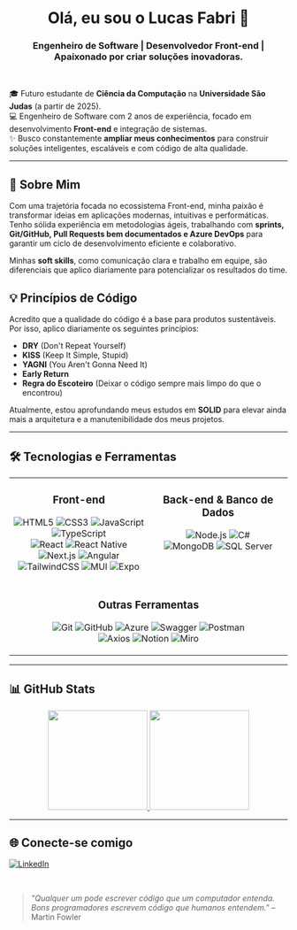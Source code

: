 <h1 align="center">Olá, eu sou o Lucas Fabri 👋</h1>
<h3 align="center">Engenheiro de Software | Desenvolvedor Front-end | Apaixonado por criar soluções inovadoras.</h3>

<br>

🎓 Futuro estudante de **Ciência da Computação** na **Universidade São Judas** (a partir de 2025).  
💻 Engenheiro de Software com 2 anos de experiência, focado em desenvolvimento **Front-end** e integração de sistemas.  
✨ Busco constantemente **ampliar meus conhecimentos** para construir soluções inteligentes, escaláveis e com código de alta qualidade.

---

## 🚀 Sobre Mim

Com uma trajetória focada no ecossistema Front-end, minha paixão é transformar ideias em aplicações modernas, intuitivas e performáticas. Tenho sólida experiência em metodologias ágeis, trabalhando com **sprints, Git/GitHub, Pull Requests bem documentados e Azure DevOps** para garantir um ciclo de desenvolvimento eficiente e colaborativo.

Minhas **soft skills**, como comunicação clara e trabalho em equipe, são diferenciais que aplico diariamente para potencializar os resultados do time.

## 💡 Princípios de Código

Acredito que a qualidade do código é a base para produtos sustentáveis. Por isso, aplico diariamente os seguintes princípios:

- **DRY** (Don't Repeat Yourself)
- **KISS** (Keep It Simple, Stupid)
- **YAGNI** (You Aren't Gonna Need It)
- **Early Return**
- **Regra do Escoteiro** (Deixar o código sempre mais limpo do que o encontrou)

Atualmente, estou aprofundando meus estudos em **SOLID** para elevar ainda mais a arquitetura e a manutenibilidade dos meus projetos.

---

## 🛠️ Tecnologias e Ferramentas

<table>
  <tr>
    <td valign="top" width="50%">
      <h3 align="center">Front-end</h3>
      <p align="center">
        <img src="https://img.shields.io/badge/-HTML5-E34F26?logo=html5&logoColor=fff" alt="HTML5">
        <img src="https://img.shields.io/badge/-CSS3-1572B6?logo=css3&logoColor=fff" alt="CSS3">
        <img src="https://img.shields.io/badge/-JavaScript-F7DF1E?logo=javascript&logoColor=000" alt="JavaScript">
        <img src="https://img.shields.io/badge/-TypeScript-3178C6?logo=typescript&logoColor=fff" alt="TypeScript">
        <br>
        <img src="https://img.shields.io/badge/-React-61DAFB?logo=react&logoColor=000" alt="React">
        <img src="https://img.shields.io/badge/-React%20Native-61DAFB?logo=react&logoColor=000" alt="React Native">
        <img src="https://img.shields.io/badge/-Next.js-000?logo=next.js" alt="Next.js">
        <img src="https://img.shields.io/badge/-Angular-DD0031?logo=angular&logoColor=fff" alt="Angular">
        <br>
        <img src="https://img.shields.io/badge/-TailwindCSS-38B2AC?logo=tailwindcss&logoColor=fff" alt="TailwindCSS">
        <img src="https://img.shields.io/badge/-MUI-007FFF?logo=mui&logoColor=fff" alt="MUI">
        <img src="https://img.shields.io/badge/-Expo-000?logo=expo&logoColor=fff" alt="Expo">
      </p>
    </td>
    <td valign="top" width="50%">
      <h3 align="center">Back-end & Banco de Dados</h3>
      <p align="center">
        <img src="https://img.shields.io/badge/-Node.js-339933?logo=node.js&logoColor=fff" alt="Node.js">
        <img src="https://img.shields.io/badge/-C%23-239120?logo=c-sharp&logoColor=fff" alt="C#">
        <br>
        <img src="https://img.shields.io/badge/-MongoDB-47A248?logo=mongodb&logoColor=fff" alt="MongoDB">
        <img src="https://img.shields.io/badge/-SQL%20Server-CC2927?logo=microsoftsqlserver&logoColor=fff" alt="SQL Server">
      </p>
    </td>
  </tr>
  <tr>
    <td colspan="2" valign="top">
      <h3 align="center">Outras Ferramentas</h3>
      <p align="center">
        <img src="https://img.shields.io/badge/-Git-F05032?logo=git&logoColor=fff" alt="Git">
        <img src="https://img.shields.io/badge/-GitHub-181717?logo=github&logoColor=fff" alt="GitHub">
        <img src="https://img.shields.io/badge/-Microsoft%20Azure-0078D4?logo=microsoftazure&logoColor=fff" alt="Azure">
        <img src="https://img.shields.io/badge/-Swagger-85EA2D?logo=swagger&logoColor=000" alt="Swagger">
        <img src="https://img.shields.io/badge/-Postman-FF6C37?logo=postman&logoColor=fff" alt="Postman">
        <br>
        <img src="https://img.shields.io/badge/-Axios-5A29E4?logo=axios&logoColor=fff" alt="Axios">
        <img src="https://img.shields.io/badge/-Notion-000?logo=notion&logoColor=fff" alt="Notion">
        <img src="https://img.shields.io/badge/-Miro-F7C922?logo=miro&logoColor=000" alt="Miro">
      </p>
    </td>
  </tr>
</table>

---

## 📊 GitHub Stats

<p align="center">
  <a href="https://github.com/Cunhaww-dev">
    <img height="180em" src="https://github-readme-stats.vercel.app/api?username=Cunhaww-dev&show_icons=true&theme=tokyonight&include_all_commits=true&count_private=true"/>
    <img height="180em" src="https://github-readme-stats.vercel.app/api/top-langs/?username=Cunhaww-dev&layout=compact&langs_count=7&theme=tokyonight"/>
  </a>
</p>

---

## 🌐 Conecte-se comigo

<p align="left">
  <a href="https://www.linkedin.com/in/lucas-da-cunha-fabri-b34ab4312/" target="_blank">
    <img src="https://img.shields.io/badge/-LinkedIn-0A66C2?logo=linkedin&logoColor=fff&style=for-the-badge" alt="LinkedIn">
  </a>
  </p>

<br>

> _"Qualquer um pode escrever código que um computador entenda. Bons programadores escrevem código que humanos entendem."_ – Martin Fowler
